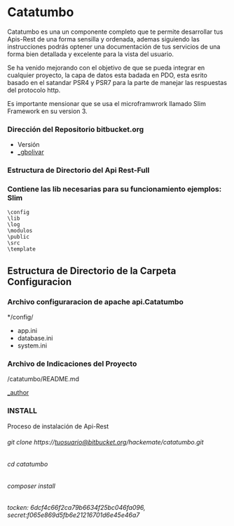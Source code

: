 # Catatumbo 
Catatumbo es una un componente completo que te permite desarrollar tus Apis-Rest de una forma sensilla y ordenada,
ademas siguiendo las instrucciones podrás optener una documentación de tus servicios de una forma bien detallada y excelente para la vista del usuario.

Se ha venido mejorando con el objetivo de que se pueda integrar en cualquier proyecto, la capa de datos esta badada en PDO, esta esrito basado en el satandar PSR4 y PSR7 para la parte de manejar las respuestas del protocolo http.


Es importante mensionar que se usa el microframwrork llamado Slim Framework en su version 3.


### Dirección del Repositorio bitbucket.org 

* Versión
* [_gbolivar](https://bitbucket.org/hackemate/catatumbo)

### Estructura de Directorio del Api Rest-Full 


### Contiene las lib necesarias para su funcionamiento ejemplos: Slim

```[terminal]
\config
\lib
\log
\modulos
\public
\src
\template
```



## Estructura de Directorio de la Carpeta Configuracion ###

### Archivo configuraracion de apache api.Catatumbo
*/config/
*	app.ini
*	database.ini
*	system.ini




### Archivo de Indicaciones del Proyecto ###
/catatumbo/README.md

 [_author](www.gregoriobolivar.com.ve)

### INSTALL

Proceso de instalación de Api-Rest
###### git clone https://tuosuario@bitbucket.org/hackemate/catatumbo.git
###### cd  catatumbo
###### composer install
###### tocken: 6dcf4c66f2ca79b6634f25bc046fa096, secret:f065e869d5fb6e21216701d6e45e46a7

